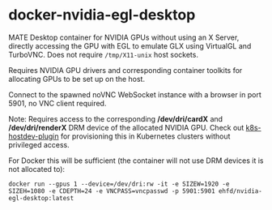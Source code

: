 # docker-nvidia-egl-desktop

MATE Desktop container for NVIDIA GPUs without using an X Server, directly accessing the GPU with EGL to emulate GLX using VirtualGL and TurboVNC. Does not require `/tmp/X11-unix` host sockets.

Requires NVIDIA GPU drivers and corresponding container toolkits for allocating GPUs to be set up on the host.

Connect to the spawned noVNC WebSocket instance with a browser in port 5901, no VNC client required.

Note: Requires access to the corresponding **/dev/dri/cardX** and **/dev/dri/renderX** DRM device of the allocated NVIDIA GPU. Check out [k8s-hostdev-plugin](https://github.com/bluebeach/k8s-hostdev-plugin) for provisioning this in Kubernetes clusters without privileged access.

For Docker this will be sufficient (the container will not use DRM devices it is not allocated to):

```
docker run --gpus 1 --device=/dev/dri:rw -it -e SIZEW=1920 -e SIZEH=1080 -e CDEPTH=24 -e VNCPASS=vncpasswd -p 5901:5901 ehfd/nvidia-egl-desktop:latest
```
